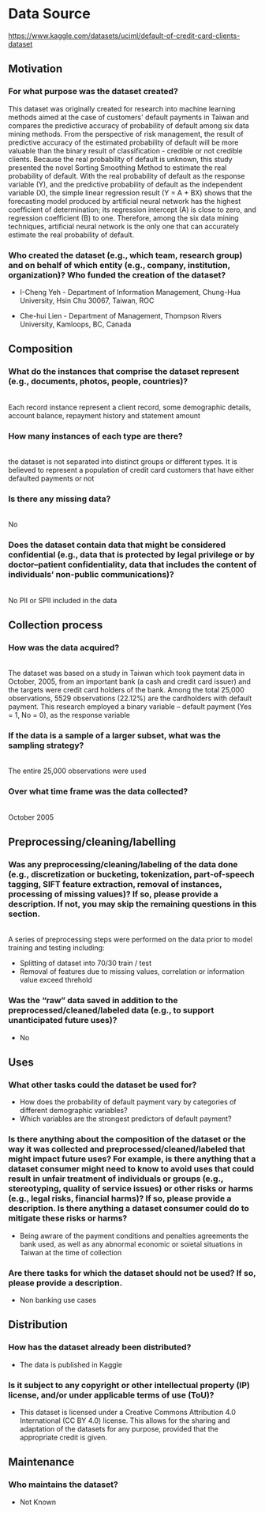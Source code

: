 # Data Source

https://www.kaggle.com/datasets/uciml/default-of-credit-card-clients-dataset

## Motivation

### For what purpose was the dataset created?

This dataset was originally created for research into machine learning methods aimed at the case of customers' default payments in Taiwan and compares the predictive accuracy of probability of default among six data mining methods. From the perspective of risk management, the result of predictive accuracy of the estimated probability of default will be more valuable than the binary result of classification - credible or not credible clients. Because the real probability of default is unknown, this study presented the novel Sorting Smoothing Method to estimate the real probability of default. With the real probability of default as the response variable (Y), and the predictive probability of default as the independent variable (X), the simple linear regression result (Y = A + BX) shows that the forecasting model produced by artificial neural network has the highest coefficient of determination; its regression intercept (A) is close to zero, and regression coefficient (B) to one. Therefore, among the six data mining techniques, artificial neural network is the only one that can accurately estimate the real probability of default.
  
### Who created the dataset (e.g., which team, research group) and on behalf of which entity (e.g., company, institution, organization)? Who funded the creation of the dataset?

* I-Cheng Yeh - Department of Information Management, Chung-Hua University, Hsin Chu 30067, Taiwan, ROC

* Che-hui Lien - Department of Management, Thompson Rivers University, Kamloops, BC, Canada

## Composition

### What do the instances that comprise the dataset represent (e.g., documents, photos, people, countries)?
<br>Each record instance represent a client record, some demographic details, account balance, repayment history and statement amount
### How many instances of each type are there?
<br> the dataset is not separated into distinct groups or different types. It is believed to represent a population of credit card customers that have either defaulted payments or not
### Is there any missing data?
<br>No
### Does the dataset contain data that might be considered confidential (e.g., data that is protected by legal privilege or by    doctor–patient confidentiality, data that includes the content of individuals’ non-public communications)?
<br>No PII or SPII included in the data

## Collection process

### How was the data acquired?
<br>The dataset was based on a study in Taiwan which took payment data in October, 2005, from an important bank (a cash and credit card issuer) and the targets were credit card holders of the bank. Among the total 25,000 observations, 5529 observations (22.12%) are the cardholders with default payment. This research employed a binary variable – default payment (Yes = 1, No = 0), as the response variable
### If the data is a sample of a larger subset, what was the sampling strategy?
<br>The entire 25,000 observations were used
### Over what time frame was the data collected?
<br> October 2005

## Preprocessing/cleaning/labelling

### Was any preprocessing/cleaning/labeling of the data done (e.g., discretization or bucketing, tokenization, part-of-speech tagging, SIFT feature extraction, removal of instances, processing of missing values)? If so, please provide a description. If not, you may skip the remaining questions in this section.
<br>A series of preprocessing steps were performed on the data prior to model training and testing including:
* Splitting of dataset into 70/30 train / test
* Removal of features due to missing values, correlation or information value exceed threhold
### Was the “raw” data saved in addition to the preprocessed/cleaned/labeled data (e.g., to support unanticipated future uses)?
* No
 
## Uses

### What other tasks could the dataset be used for?
* How does the probability of default payment vary by categories of different demographic variables?
* Which variables are the strongest predictors of default payment?
### Is there anything about the composition of the dataset or the way it was collected and preprocessed/cleaned/labeled that might impact future uses? For example, is there anything that a dataset consumer might need to know to avoid uses that could result in unfair treatment of individuals or groups (e.g., stereotyping, quality of service issues) or other risks or harms (e.g., legal risks, financial harms)? If so, please provide a description. Is there anything a dataset consumer could do to mitigate these risks or harms?
* Being awrare of the payment conditions and penalties agreements the bank used, as well as any abnormal economic or soietal situations in Taiwan at the time of collection
### Are there tasks for which the dataset should not be used? If so, please provide a description.
* Non banking use cases

## Distribution

### How has the dataset already been distributed?
* The data is published in Kaggle
### Is it subject to any copyright or other intellectual property (IP) license, and/or under applicable terms of use (ToU)?
* This dataset is licensed under a Creative Commons Attribution 4.0 International (CC BY 4.0) license. This allows for the sharing and adaptation of the datasets for any purpose, provided that the appropriate credit is given.

## Maintenance

### Who maintains the dataset?
* Not Known

